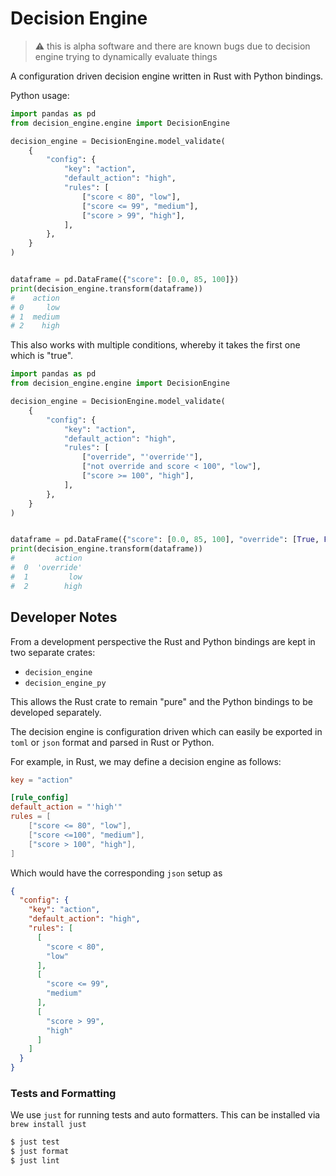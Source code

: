 # Decision Engine

> :warning: this is alpha software and there are known bugs due to decision engine trying to dynamically evaluate things

A configuration driven decision engine written in Rust with Python bindings. 

Python usage:

```py
import pandas as pd
from decision_engine.engine import DecisionEngine

decision_engine = DecisionEngine.model_validate(
    {
        "config": {
            "key": "action",
            "default_action": "high",
            "rules": [
                ["score < 80", "low"],
                ["score <= 99", "medium"],
                ["score > 99", "high"],
            ],
        },
    }
)


dataframe = pd.DataFrame({"score": [0.0, 85, 100]})
print(decision_engine.transform(dataframe))
#    action
# 0     low
# 1  medium
# 2    high
```

This also works with multiple conditions, whereby it takes the first one which is "true". 

```py
import pandas as pd
from decision_engine.engine import DecisionEngine

decision_engine = DecisionEngine.model_validate(
    {
        "config": {
            "key": "action",
            "default_action": "high",
            "rules": [
                ["override", "'override'"],
                ["not override and score < 100", "low"],
                ["score >= 100", "high"],
            ],
        },
    }
)


dataframe = pd.DataFrame({"score": [0.0, 85, 100], "override": [True, False, False]})
print(decision_engine.transform(dataframe))
#         action
#  0  'override'
#  1         low
#  2        high
```

## Developer Notes

From a development perspective the Rust and Python bindings are kept in two separate crates:

* `decision_engine`
* `decision_engine_py`

This allows the Rust crate to remain "pure" and the Python bindings to be developed separately. 

The decision engine is configuration driven which can easily be exported in `toml` or `json` format and parsed in Rust or Python. 

For example, in Rust, we may define a decision engine as follows:

```toml
key = "action"

[rule_config]
default_action = "'high'"
rules = [
    ["score <= 80", "low"],
    ["score <=100", "medium"],
    ["score > 100", "high"],
]
```

Which would have the corresponding `json` setup as

```json
{
  "config": {
    "key": "action",
    "default_action": "high",
    "rules": [
      [
        "score < 80",
        "low"
      ],
      [
        "score <= 99",
        "medium"
      ],
      [
        "score > 99",
        "high"
      ]
    ]
  }
}
```

### Tests and Formatting

We use `just` for running tests and auto formatters. This can be installed via `brew install just`

```sh
$ just test
$ just format
$ just lint
```

